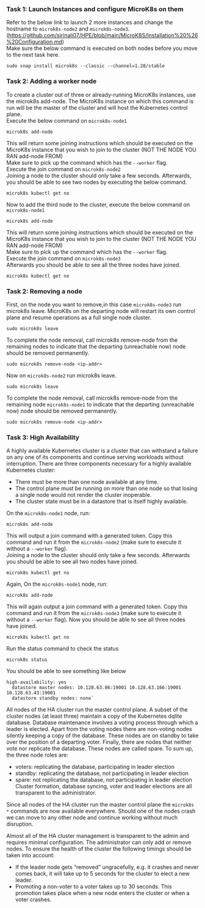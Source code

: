 ### Task 1: Launch Instances and configure MicroK8s on them

Refer to the below link to launch 2 more instances and change the hostname to `microk8s-node2` and `microk8s-node3`.</br>
(https://github.com/sirinali07/HPE/blob/main/MicroK8S/Installation%20%26%20Configuration.md)</br>
Make sure the below command is executed on both nodes before you move to the next task here.
```
sudo snap install microk8s --classic --channel=1.28/stable
```

### Task 2: Adding a worker node

To create a cluster out of three or already-running MicroK8s instances, use the microk8s add-node. The MicroK8s instance on which this command is run will be the master of the cluster and will host the Kubernetes control plane. </br>
Execute the below command on `microk8s-node1`
```
microk8s add-node
```
This will return some joining instructions which should be executed on the MicroK8s instance that you wish to join to the cluster (NOT THE NODE YOU RAN add-node FROM)</br>
Make sure to pick up the command which has the `--worker` flag.</br>
Execute the join command on `microk8s-node2` </br>
Joining a node to the cluster should only take a few seconds. Afterwards, you should be able to see two nodes by executing the below command.
```
microk8s kubectl get no
```
Now to add the third node to the cluster, execute the below command on `microk8s-node1`
```
microk8s add-node
```
This will return some joining instructions which should be executed on the MicroK8s instance that you wish to join to the cluster (NOT THE NODE YOU RAN add-node FROM)</br>
Make sure to pick up the command which has the `--worker` flag.</br>
Execute the join command on `microk8s-node3`</br>
Afterwards you should be able to see all the three nodes have joined.
```
microk8s kubectl get no
```

### Task 2: Removing a node

First, on the node you want to remove,in this case `microk8s-node3` run microk8s leave. MicroK8s on the departing node will restart its own control plane and resume operations as a full single node cluster.
```
sudo microk8s leave
```
To complete the node removal, call microk8s remove-node from the remaining nodes to indicate that the departing (unreachable now) node should be removed permanently.
```
sudo microk8s remove-node <ip-addr>
```
Now on `microk8s-node2` run microk8s leave. 
```
sudo microk8s leave
```
To complete the node removal, call microk8s remove-node from the remaining node `microk8s-node1` to indicate that the departing (unreachable now) node should be removed permanently.
```
sudo microk8s remove-node <ip-addr>
```

### Task 3: High Availability

A highly available Kubernetes cluster is a cluster that can withstand a failure on any one of its components and continue serving workloads without interruption. There are three components necessary for a highly available Kubernetes cluster:
* There must be more than one node available at any time.
* The control plane must be running on more than one node so that losing a single node would not render the cluster inoperable.
* The cluster state must be in a datastore that is itself highly available.

On the `microk8s-node1` node, run:
```
microk8s add-node
```
This will output a join command with a generated token. Copy this command and run it from the `microk8s-node2` (make sure to execute it without a `--worker` flag). </br>
Joining a node to the cluster should only take a few seconds. Afterwards you should be able to see all two nodes have joined.
```
microk8s kubectl get no
```
Again, On the `microk8s-node1` node, run:
```
microk8s add-node
```
This will again output a join command with a generated token. Copy this command and run it from the `microk8s-node3` (make sure to execute it without a `--worker` flag). Now you should be able to see all three nodes have joined.
```
microk8s kubectl get no
```
Run the status command to check the status
```
microk8s status
```
You should be able to see something like below
```
high-availability: yes
  datastore master nodes: 10.128.63.86:19001 10.128.63.166:19001 10.128.63.43:19001
  datastore standby nodes: none`
```
All nodes of the HA cluster run the master control plane. A subset of the cluster nodes (at least three) maintain a copy of the Kubernetes dqlite database. Database maintenance involves a voting process through which a leader is elected. Apart from the voting nodes there are non-voting nodes silently keeping a copy of the database. These nodes are on standby to take over the position of a departing voter. Finally, there are nodes that neither vote nor replicate the database. These nodes are called spare. To sum up, the three node roles are:
* voters: replicating the database, participating in leader election
* standby: replicating the database, not participating in leader election
* spare: not replicating the database, not participating in leader election
Cluster formation, database syncing, voter and leader elections are all transparent to the administrator.

Since all nodes of the HA cluster run the master control plane the `microk8s *` commands are now available everywhere. Should one of the nodes crash we can move to any other node and continue working without much disruption.

Almost all of the HA cluster management is transparent to the admin and requires minimal configuration. The administrator can only add or remove nodes. To ensure the health of the cluster the following timings should be taken into account:
* If the leader node gets “removed” ungracefully, e.g. it crashes and never comes back, it will take up to 5 seconds for the cluster to elect a new leader.
* Promoting a non-voter to a voter takes up to 30 seconds. This promotion takes place when a new node enters the cluster or when a voter crashes.
  








